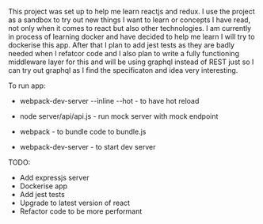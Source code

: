 This project was set up to help me learn reactjs and redux. I use the project as a sandbox to try out new things I want to learn or concepts I have read, not only when it comes to react but also other technologies. I am currently in process of learning docker and have decided to help me learn I will try to dockerise this app. After that I plan to add jest tests as they are badly needed when I refatcor code and I also plan to write a fully functioning middleware layer for this and will be using graphql instead of REST just so I can try out graphql as I find the specificaton and idea very interesting. 

To run app:


- webpack-dev-server --inline --hot - to have hot reload

- node server/api/api.js - run mock server with mock endpoint

- webpack - to bundle code to bundle.js

- webpack-dev-server - to start dev server


TODO:

- Add expressjs server
- Dockerise app
- Add jest tests
- Upgrade to latest version of react
- Refactor code to be more performant

